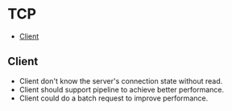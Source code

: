 TCP
===

* [Client](#client)

Client
------
* Client don't know the server's connection state without read.
* Client should support pipeline to achieve better performance.
* Client could do a batch request to improve performance.
